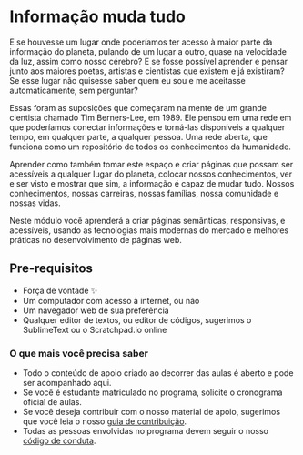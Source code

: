 # Informação muda tudo

E se houvesse um lugar onde poderíamos ter acesso à maior parte da informação do planeta, pulando de um lugar a outro, quase na velocidade da luz, assim como nosso cérebro? E se fosse possível aprender e pensar junto aos maiores poetas, artistas e cientistas que existem e já existiram? Se esse lugar não quisesse saber quem eu sou e me aceitasse automaticamente, sem perguntar?

Essas foram as suposições que começaram na mente de um grande cientista chamado Tim Berners-Lee, em 1989. Ele pensou em uma rede em que poderíamos conectar informações e torná-las disponíveis a qualquer tempo, em qualquer parte, a qualquer pessoa. Uma rede aberta, que funciona como um repositório de todos os conhecimentos da humanidade.

Aprender como também tomar este espaço e criar páginas que possam ser acessíveis a qualquer lugar do planeta, colocar nossos conhecimentos, ver e ser visto e mostrar que sim, a informação é capaz de mudar tudo. Nossos conhecimentos, nossas carreiras, nossas famílias, nossa comunidade e nossas vidas.

Neste módulo você aprenderá a criar páginas semânticas, responsivas, e acessíveis, usando as tecnologias mais modernas do mercado e melhores práticas no desenvolvimento de páginas web.

## Pre-requisitos

* Força de vontade :sparkles:
* Um computador com acesso à internet, ou não
* Um navegador web de sua preferência
* Qualquer editor de textos, ou editor de códigos, sugerimos o SublimeText ou o Scratchpad.io online

### O que mais você precisa saber

* Todo o conteúdo de apoio criado ao decorrer das aulas é aberto e pode ser acompanhado aqui.
* Se você é estudante matriculado no programa, solicite o cronograma oficial de aulas.
* Se você deseja contribuir com o nosso material de apoio, sugerimos que você leia o nosso [guia de contribuição](contributing.md). 
* Todas as pessoas envolvidas no programa devem seguir o nosso [código de conduta](code_of_conduct.md).

